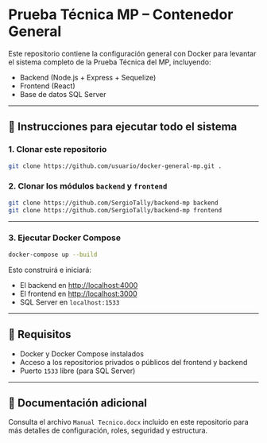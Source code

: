 # Prueba Técnica MP – Contenedor General

Este repositorio contiene la configuración general con Docker para levantar el sistema completo de la Prueba Técnica del MP, incluyendo:

- Backend (Node.js + Express + Sequelize)
- Frontend (React)
- Base de datos SQL Server

---

## 🚀 Instrucciones para ejecutar todo el sistema

### 1. Clonar este repositorio

```bash
git clone https://github.com/usuario/docker-general-mp.git .
```

### 2. Clonar los módulos `backend` y `frontend`

```bash
git clone https://github.com/SergioTally/backend-mp backend
git clone https://github.com/SergioTally/backend-mp frontend
```

---

### 3. Ejecutar Docker Compose

```bash
docker-compose up --build
```

Esto construirá e iniciará:

- El backend en [http://localhost:4000](http://localhost:4000)
- El frontend en [http://localhost:3000](http://localhost:3000)
- SQL Server en `localhost:1533`

---

## 🔧 Requisitos

- Docker y Docker Compose instalados
- Acceso a los repositorios privados o públicos del frontend y backend
- Puerto `1533` libre (para SQL Server)

---

## 📄 Documentación adicional

Consulta el archivo `Manual Tecnico.docx` incluido en este repositorio para más detalles de configuración, roles, seguridad y estructura.
